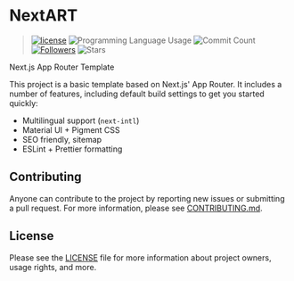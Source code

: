 # NextART

> [![license](https://img.shields.io/badge/license-MIT-blue.svg)](https://github.com/jooy2/nextart/blob/main/LICENSE) ![Programming Language Usage](https://img.shields.io/github/languages/top/jooy2/nextart) ![Commit Count](https://img.shields.io/github/commit-activity/y/jooy2/nextart) [![Followers](https://img.shields.io/github/followers/jooy2?style=social)](https://github.com/jooy2) ![Stars](https://img.shields.io/github/stars/jooy2/nextart?style=social)

Next.js App Router Template

This project is a basic template based on Next.js' App Router. It includes a number of features, including default build settings to get you started quickly:

- Multilingual support (`next-intl`)
- Material UI + Pigment CSS
- SEO friendly, sitemap
- ESLint + Prettier formatting

## Contributing

Anyone can contribute to the project by reporting new issues or submitting a pull request. For more information, please see [CONTRIBUTING.md](CONTRIBUTING.md).

## License

Please see the [LICENSE](LICENSE) file for more information about project owners, usage rights, and more.
